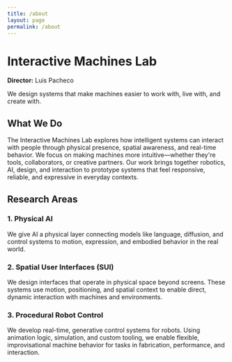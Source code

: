 ```yaml
---
title: /about
layout: page
permalink: /about
---
```


# Interactive Machines Lab

**Director:** Luis Pacheco

We design systems that make machines easier to work with, live with, and create with.

## What We Do

The Interactive Machines Lab explores how intelligent systems can interact with people through physical presence, spatial awareness, and real-time behavior. We focus on making machines more intuitive—whether they're tools, collaborators, or creative partners. Our work brings together robotics, AI, design, and interaction to prototype systems that feel responsive, reliable, and expressive in everyday contexts.

## Research Areas

### 1. Physical AI

We give AI a physical layer connecting models like language, diffusion, and control systems to motion, expression, and embodied behavior in the real world.

### 2. Spatial User Interfaces (SUI)

We design interfaces that operate in physical space beyond screens. These systems use motion, positioning, and spatial context to enable direct, dynamic interaction with machines and environments.

### 3. Procedural Robot Control

We develop real-time, generative control systems for robots. Using animation logic, simulation, and custom tooling, we enable flexible, improvisational machine behavior for tasks in fabrication, performance, and interaction.
